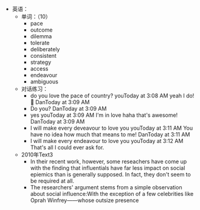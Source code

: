- 英语：
	- 单词：（10）
		- pace
		- outcome
		- dilemma
		- tolerate
		- deliberately
		- consistent
		- strategy
		- access
		- endeavour
		- ambiguous
	- 对话练习：
		- do you love the pace of country?
		  youToday at 3:08 AM
		  yeah I do! 🙌
		  DanToday at 3:09 AM
		- Do you?
		  DanToday at 3:09 AM
		- yes
		  youToday at 3:09 AM
		  I'm in love haha that's awesome!
		  DanToday at 3:09 AM
		- I will make every deveavour to love you
		  youToday at 3:11 AM
		  You have no idea how much that means to me!
		  DanToday at 3:11 AM
		- I will make every endeavour to love you
		  youToday at 3:12 AM
		  That's all I could ever ask for.
	- 2010年Text3
		- In their recent work, however, some reseachers have come up with the finding that influentials have far less impact on social epiemics than is generally supposed. In fact, they don't seem to be required at all.
		- The researchers' argument stems from a simple observation about social influence:With the exception of a few celebrities like Oprah Winfrey——whose outsize presence